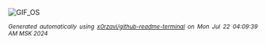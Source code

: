 <div align="justify">
<picture>
    <source media="(prefers-color-scheme: dark)" srcset="https://i.ibb.co/3kNpmgt/output-gif.gif">
    <source media="(prefers-color-scheme: light)" srcset="https://i.ibb.co/3kNpmgt/output-gif.gif">
    <img alt="GIF_OS" src="https://i.ibb.co/3kNpmgt/output-gif.gif">
</picture>

<sub><i>Generated automatically using [x0rzavi/github-readme-terminal](https://github.com/x0rzavi/github-readme-terminal) on Mon Jul 22 04:09:39 AM MSK 2024</i></sub>

</div>

<!-- Image deletion URL: https://ibb.co/vDP3402/130be079f7f52180448d7356d895f21a -->